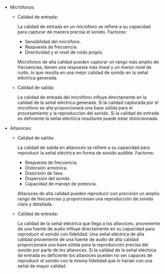 * Micrófonos:

  - Calidad de entrada:

    La calidad de entrada en un micrófono se refiere a su capacidad para capturar de manera precisa el sonido.
    Factores: 
      - Sensibilidad del micrófono.
      - Respuesta de frecuencia.
      - Directividad y el nivel de ruido propio.
        
    Micrófonos de alta calidad pueden capturar un rango más amplio de frecuencias, tienen una respuesta más lineal y un menor nivel de ruido, lo que resulta en una mejor calidad de     sonido en la señal eléctrica generada.

  - Calidad de salida:

    La calidad de entrada del micrófono influye directamente en la calidad de la señal eléctrica generada.
    Si la calidad capturada por el micrófono es alta proporcionará una base sólida para el procesamiento y la reproducción del sonido.
    Si la calidad de entrada es deficiente la señal eléctrica resultante puede estar distorsionada.

* Altavoces:

  - Calidad de salida:

    La calidad de salida en altavoces se refiere a su capacidad para reproducir la señal eléctrica en forma de sonido audible.
    Factores:
      - Respuesta de frecuencia.
      - Distorsión armónica.
      - Distorsión de fase.
      - Dispersión del sonido.
      - Capacidad de manejo de potencia.
        
    Altavoces de alta calidad pueden reproducir con precisión un amplio rango de frecuencias y proporcionan una reproducción de sonido clara y detallada.

  - Calidad de entrada:

    La calidad de la señal eléctrica que llega a los altavoces, proveniente de una fuente de audio influye directamente en su capacidad para reproducir el sonido con fidelidad.
    Una señal eléctrica de alta calidad proveniente de una fuente de audio de alta calidad proporcionará una base sólida para la reproducción precisa del sonido por parte de los altavoces.
    Si la calidad de la señal eléctrica de entrada es deficiente los altavoces pueden no ser capaces de reproducir el sonido con la misma fidelidad que lo harían con una señal de mayor calidad.

